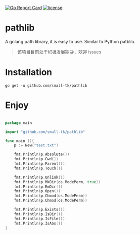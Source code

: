 [![Go Report Card](https://goreportcard.com/badge/github.com/small-tk/pathlib)](https://goreportcard.com/report/github.com/small-tk/pathlib) [![license](http://img.shields.io/badge/license-MIT-red.svg?style=flat)](https://raw.githubusercontent.com/asmcos/requests/master/LICENSE)

# pathlib

A golang path library, it is easy to use. Similar to Python patblib.

> 该项目目前处于积极发展期😀，欢迎 issues

# Installation

```
go get -u github.com/small-tk/pathlib
```

# Enjoy


```go

package main

import "github.com/small-tk/pathlib"

func main (){
	p := New("test.txt")

	fmt.Println(p.Absolute())
	fmt.Println(p.Cwd())
	fmt.Println(p.Parent())
	fmt.Println(p.Touch())

	fmt.Println(p.Unlink())
	fmt.Println(p.MkDir(os.ModePerm, true))
	fmt.Println(p.RmDir())
	fmt.Println(p.Open())
	fmt.Println(p.Chmod(os.ModePerm))
	fmt.Println(p.Chmod(os.ModePerm))

	fmt.Println(p.Exists())
	fmt.Println(p.IsDir())
	fmt.Println(p.IsFile())
	fmt.Println(p.IsAbs())
}

```